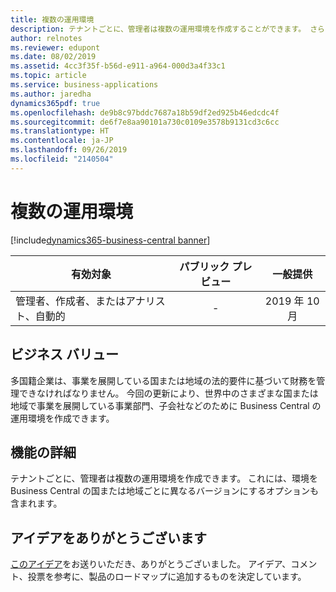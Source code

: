 ```yaml
---
title: 複数の運用環境
description: テナントごとに、管理者は複数の運用環境を作成することができます。 さらに、テナント環境は、異なる国/地域のバージョンを基にすることができます。
author: relnotes
ms.reviewer: edupont
ms.date: 08/02/2019
ms.assetid: 4cc3f35f-b56d-e911-a964-000d3a4f33c1
ms.topic: article
ms.service: business-applications
ms.author: jaredha
dynamics365pdf: true
ms.openlocfilehash: de9b8c97bddc7687a18b59df2ed925b46edcdc4f
ms.sourcegitcommit: de6f7e8aa90101a730c0109e3578b9131cd3c6cc
ms.translationtype: HT
ms.contentlocale: ja-JP
ms.lasthandoff: 09/26/2019
ms.locfileid: "2140504"
---
```

# <a name="multiple-production-environments"></a>複数の運用環境
[!include[dynamics365-business-central banner](../includes/dynamics365-business-central.md)]

| 有効対象    |  パブリック プレビュー | 一般提供 | 
| ---------- | :----------: |:----------: |
|管理者、作成者、またはアナリスト、自動的|-| 2019 年 10 月|


## <a name="business-value"></a>ビジネス バリュー
<!-- bv start -->
多国籍企業は、事業を展開している国または地域の法的要件に基づいて財務を管理できなければなりません。 今回の更新により、世界中のさまざまな国または地域で事業を展開している事業部門、子会社などのために Business Central の運用環境を作成できます。
<!-- bv end -->



## <a name="feature-details"></a>機能の詳細
<!--feature detail start -->
テナントごとに、管理者は複数の運用環境を作成できます。 これには、環境を Business Central の国または地域ごとに異なるバージョンにするオプションも含まれます。
<!--feature detail end -->











## <a name="thank-you-for-your-idea"></a>アイデアをありがとうございます
[このアイデア](https://experience.dynamics.com/ideas/idea/?ideaid=fc1a25e3-68e6-e811-a140-0003ff68b41e)をお送りいただき、ありがとうございました。 アイデア、コメント、投票を参考に、製品のロードマップに追加するものを決定しています。
